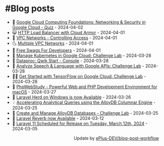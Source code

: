 # #Blog posts
<!-- BLOG-POST-LIST:START -->
- 🧰 [Google Cloud Computing Foundations: Networking &amp; Security in Google Cloud - Quiz](https://eplus.dev/google-cloud-computing-foundations-networking-security-in-google-cloud-quiz) - 2024-04-02
- 😺 [HTTP Load Balancer with Cloud Armor](https://eplus.dev/http-load-balancer-with-cloud-armor) - 2024-04-01
- 🗽 [VPC Networks - Controlling Access](https://eplus.dev/vpc-networks-controlling-access) - 2024-04-01
- 🌜 [Multiple VPC Networks](https://eplus.dev/multiple-vpc-networks) - 2024-04-01
- 📝 [Free Swags For Developers](https://eplus.dev/free-swags-for-developers) - 2024-04-01
- 🚀 [Manage Kubernetes in Google Cloud: Challenge Lab](https://eplus.dev/manage-kubernetes-in-google-cloud-challenge-lab) - 2024-03-28
- 💼 [Dataproc: Qwik Start - Console](https://eplus.dev/dataproc-qwik-start-console) - 2024-03-28
- 🦣 [Analyze Speech &amp; Language with Google APIs: Challenge Lab](https://eplus.dev/analyze-speech-language-with-google-apis-challenge-lab) - 2024-03-28
- 👨‍🏫 [Get Started with TensorFlow on Google Cloud: Challenge Lab](https://eplus.dev/get-started-with-tensorflow-on-google-cloud-challenge-lab) - 2024-03-28
- 🔭 [PhpWebStudy - Powerful Web and PHP Development Environment for macOS](https://eplus.dev/phpwebstudy-powerful-web-and-php-development-environment-for-macos) - 2024-03-27
- 🤡 [Laravel Herd on Windows is now Available](https://eplus.dev/laravel-herd-on-windows-is-now-available) - 2024-03-26
- 💡 [Accelerating Analytical Queries using the AlloyDB Columnar Engine](https://eplus.dev/accelerating-analytical-queries-using-the-alloydb-columnar-engine) - 2024-03-25
- 🦣 [Create and Manage AlloyDB Databases - Challenge Lab](https://eplus.dev/create-and-manage-alloydb-databases-challenge-lab) - 2024-03-25
- 💪 [Laravel Reverb now Available](https://eplus.dev/laravel-reverb-now-available) - 2024-03-12
- 🤡 [Laravel 11 Scheduled for Release on Tuesday, March 12th, 2024](https://eplus.dev/laravel-11-scheduled-for-release-on-tuesday-march-12th-2024) - 2024-03-05<!-- BLOG-POST-LIST:END -->
<div align="right">
  Update by <a target="_blank"
    href="https://github.com/ePlus-DEV/blog-post-workflow">ePlus-DEV/blog-post-workflow</a>
</div>
